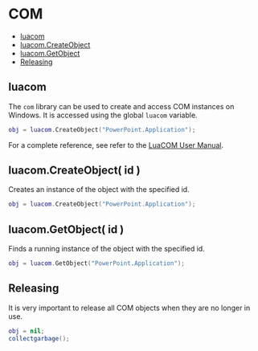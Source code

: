 
# COM
* [luacom](#com-1)
* [luacom.CreateObject](#luacomcreateobject-id-)
* [luacom.GetObject](#luacomgetobject-id-)
* [Releasing](#releasing)



## luacom
The ``com`` library can be used to create and access COM instances on Windows. It is accessed using the global ``luacom`` variable.

````lua
obj = luacom.CreateObject("PowerPoint.Application");
````

For a complete reference, see refer to the [LuaCOM User Manual](http://www.tecgraf.puc-rio.br/~rcerq/luacom/pub/1.3/luacom-htmldoc/).



## luacom.CreateObject( id )
Creates an instance of the object with the specified id.

````lua
obj = luacom.CreateObject("PowerPoint.Application");
````



## luacom.GetObject( id )
Finds a running instance of the object with the specified id.

````lua
obj = luacom.GetObject("PowerPoint.Application");
````



## Releasing
It is very important to release all COM objects when they are no longer in use.

````lua
obj = nil;
collectgarbage();
````


